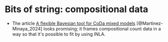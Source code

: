 #  Bits of string: compositional data

* The article [A flexible Bayesian tool for CoDa mixed models](https://link.springer.com/article/10.1007/s11222-024-10427-3) [@Martinez-Minaya_2024] looks promising; it frames compositional count data in a way so that it's possible to fit by using INLA. 



